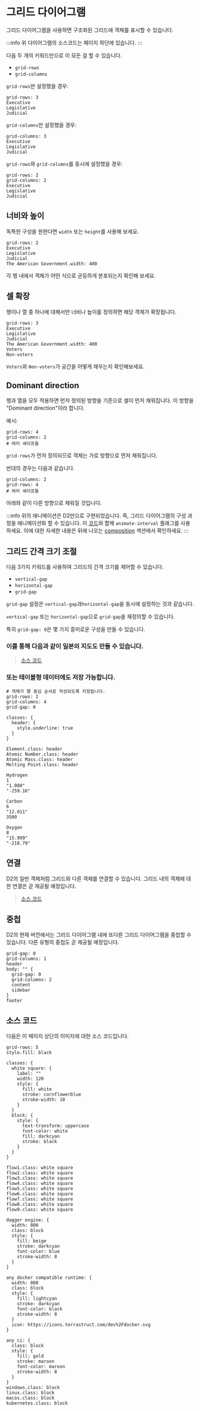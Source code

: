 # 그리드 다이어그램

그리드 다이어그램을 사용하면 구조화된 그리드에 객체를 표시할 수 있습니다.

<div className="embedSVG" dangerouslySetInnerHTML={{__html: require('@site/static/img/generated/grid.svg2')}}></div>

:::info
위 다이어그램의 소스코드는 페이지 하단에 있습니다.
:::

다음 두 개의 키워드만으로 이 모든 걸 할 수 있습니다.

- `grid-rows`
- `grid-columns`

`grid-rows`만 설정했을 경우:

```d2
grid-rows: 3
Executive
Legislative
Judicial
```

<div className="embedSVG" dangerouslySetInnerHTML={{__html: require('@site/static/img/generated/grid-2.svg2')}}></div>

`grid-columns`만 설정했을 경우:

```d2
grid-columns: 3
Executive
Legislative
Judicial
```

<div className="embedSVG" dangerouslySetInnerHTML={{__html: require('@site/static/img/generated/grid-3.svg2')}}></div>

`grid-rows`와 `grid-columns`를 동시에 설정했을 경우:

```d2
grid-rows: 2
grid-columns: 2
Executive
Legislative
Judicial
```

<div className="embedSVG" dangerouslySetInnerHTML={{__html: require('@site/static/img/generated/grid-4.svg2')}}></div>

## 너비와 높이

독특한 구성을 원한다면 `width` 또는 `height`를 사용해 보세요.

```d2
grid-rows: 2
Executive
Legislative
Judicial
The American Government.width: 400
```

<div className="embedSVG" dangerouslySetInnerHTML={{__html: require('@site/static/img/generated/grid-dimensions.svg2')}}></div>

각 행 내에서 객체가 어떤 식으로 균등하게 분포되는지 확인해 보세요.

## 셀 확장

행이나 열 중 하나에 대해서만 너비나 높이를 정의하면 해당 객체가 확장됩니다.

```d2
grid-rows: 3
Executive
Legislative
Judicial
The American Government.width: 400
Voters
Non-voters
```

`Voters`와 `Non-voters`가 공간을 어떻게 채우는지 확인해보세요.

<div className="embedSVG" dangerouslySetInnerHTML={{__html: require('@site/static/img/generated/grid-fill.svg2')}}></div>

## Dominant direction

행과 열을 모두 적용하면 먼저 정의된 방향을 기준으로 셀이 먼저 채워집니다.
이 방향을 "Dominant direction"이라 합니다.

예시:

```d2
grid-rows: 4
grid-columns: 2
# 여러 셰이프들
```

`grid-rows`가 먼저 정의되므로 객체는 가로 방향으로 먼저 채워집니다.

<div className="embedSVG" dangerouslySetInnerHTML={{__html: require('@site/static/img/generated/grid-row-dominant.svg2')}}></div>

반대의 경우는 다음과 같습니다.

```d2
grid-columns: 2
grid-rows: 4
# 여러 셰이프들
```

아래와 같이 다른 방향으로 채워질 것입니다.

<div className="embedSVG" dangerouslySetInnerHTML={{__html: require('@site/static/img/generated/grid-column-dominant.svg2')}}></div>

:::info
위의 애니메이션은 D2만으로 구현되었습니다.
즉, 그리드 다이어그램의 구성 과정을 애니메이션화 할 수 있습니다.
이 [코드](https://github.com/terrastruct/d2-docs/blob/f5c762223ce192338d9d7865df3ca8533d683cdc/static/bespoke-d2/grid-row-dominant.d2)와 함께 `animate-interval` 플래그를 사용하세요.
이에 대한 자세한 내용은 뒤에 나오는 [composition](/tour/composition) 섹션에서 확인하세요.
:::

## 그리드 간격 크기 조절

다음 3가지 키워드를 사용하여 그리드의 간격 크기를 제어할 수 있습니다.

- `vertical-gap`
- `horizontal-gap`
- `grid-gap`

`grid-gap` 설정은 `vertical-gap`과 ​​`horizontal-gap`을 동시에 설정하는 것과 같습니다.

`vertical-gap` 또는 `horizontal-gap`으로 `grid-gap`을 재정의할 수 있습니다.

특히 `grid-gap: 0`은 몇 가지 흥미로운 구성을 만들 수 있습니다.

### 이를 통해 다음과 같이 일본의 지도도 만들 수 있습니다.

<div className="embedSVG" dangerouslySetInnerHTML={{__html: require('@site/static/img/generated/japan.svg2')}}></div>

> [소스 코드](https://github.com/terrastruct/d2/blob/master/docs/examples/japan-grid/japan.d2)

### 또는 테이블형 데이터에도 저장 가능합니다.

<div className="embedSVG" dangerouslySetInnerHTML={{__html: require('@site/static/img/generated/table.svg2')}}></div>

```d2
# 객체가 행 중심 순서로 작성되도록 지정됩니다.
grid-rows: 2
grid-columns: 4
grid-gap: 0

classes: {
  header: {
    style.underline: true
  }
}

Element.class: header
Atomic Number.class: header
Atomic Mass.class: header
Melting Point.class: header

Hydrogen
1
"1.008"
"-259.16"

Carbon
6
"12.011"
3500

Oxygen
8
"15.999"
"-218.79"
```

## 연결

D2의 일반 객체처럼 그리드와 다른 객체를 연결할 수 있습니다.
그리드 내의 객체에 대한 연결은 곧 제공될 예정입니다.

<div className="embedSVG" dangerouslySetInnerHTML={{__html: require('@site/static/img/generated/grid-connected.svg2')}}></div>

> [소스 코드](https://github.com/terrastruct/d2-docs/blob/eda2d8739ce21c656e7608be48cb9067df36eb53/static/d2/grid-connected.d2)

## 중첩

D2의 현재 버전에서는 그리드 다이어그램 내에 또다른 그리드 다이어그램을 중첩할 수 있습니다.
다른 유형의 중첩도 곧 제공될 예정입니다.

```d2
grid-gap: 0
grid-columns: 1
header
body: "" {
  grid-gap: 0
  grid-columns: 2
  content
  sidebar
}
footer
```

<div className="embedSVG" dangerouslySetInnerHTML={{__html: require('@site/static/img/generated/grid-nested-grid.svg2')}}></div>

## 소스 코드

다음은 이 페이지 상단의 이미지에 대한 소스 코드입니다.

```d2
grid-rows: 5
style.fill: black

classes: {
  white square: {
    label: ""
    width: 120
    style: {
      fill: white
      stroke: cornflowerblue
      stroke-width: 10
    }
  }
  block: {
    style: {
      text-transform: uppercase
      font-color: white
      fill: darkcyan
      stroke: black
    }
  }
}

flow1.class: white square
flow2.class: white square
flow3.class: white square
flow4.class: white square
flow5.class: white square
flow6.class: white square
flow7.class: white square
flow8.class: white square
flow9.class: white square

dagger engine: {
  width: 800
  class: block
  style: {
    fill: beige
    stroke: darkcyan
    font-color: blue
    stroke-width: 8
  }
}

any docker compatible runtime: {
  width: 800
  class: block
  style: {
    fill: lightcyan
    stroke: darkcyan
    font-color: black
    stroke-width: 8
  }
  icon: https://icons.terrastruct.com/dev%2Fdocker.svg
}

any ci: {
  class: block
  style: {
    fill: gold
    stroke: maroon
    font-color: maroon
    stroke-width: 8
  }
}
windows.class: block
linux.class: block
macos.class: block
kubernetes.class: block
```
